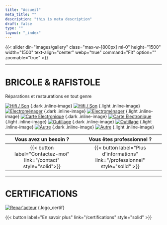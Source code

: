 ```yaml
---
title: "Accueil"
meta_title: ""
description: "this is meta description"
draft: false
type: ""
layout: "_index"
---
```


{{< slider dir="images/gallery" class="max-w-[800px] ml-0" height="1500" width="1500" text-align="center" webp="true" command="Fit" option="" zoomable="true" >}}


<hr>

# BRICOLE & RAFISTOLE
Réparations et restaurations en tout genre



[![Hifi / Son](picto/picto_hifi_son_darkmode.png)](activite/hifi_son)
{.dark .inline-image}
[![Hifi / Son](picto/picto_hifi_son.jpg)](activite/hifi_son)
{.light .inline-image}
[![Electroménager](picto/picto_hifi_son_darkmode.png)](activite/electromenager)
{.dark .inline-image}
[![Electroménager](picto/picto_hifi_son.jpg)](activite/electromenager)
{.light .inline-image}
[![Carte Electronique](picto/picto_hifi_son_darkmode.png)](activite/carte_electronique)
{.dark .inline-image}
[![Carte Electronique](picto/picto_hifi_son.jpg)](activite/carte_electronique)
{.light .inline-image}
[![Outillage](picto/picto_hifi_son_darkmode.png)](activite/outillage)
{.dark .inline-image}
[![Outillage](picto/picto_hifi_son.jpg)](activite/outillage)
{.light .inline-image}
[![Autre](picto/picto_hifi_son_darkmode.png)](activite/autre)
{.dark .inline-image}
[![Autre](picto/picto_hifi_son.jpg)](activite/autre)
{.light .inline-image}

|Vous avez un besoin ?|Vous êtes professionnel ?|
| :---------: | :---------: |
|{{< button label="Contactez-moi" link="/contact" style="solid">}}|{{< button label="Plus d'informations" link="/professionnel" style="solid" >}}|




<hr>

# CERTIFICATIONS

[![Repar'acteur](logo_labels/Repar-acteurs_logo_vertical_baseline_vert-bleu.png)](https://www.artisanat.fr/annuaire-repar-acteurs)
{.logo_certif}

{{< button label="En savoir plus" link="/certifications" style="solid" >}}
